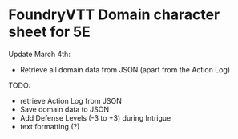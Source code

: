 # FoundryVTT Domain character sheet for 5E

Update March 4th:
* Retrieve all domain data from JSON (apart from the Action Log)

TODO:
* retrieve Action Log from JSON
* Save domain data to JSON
* Add Defense Levels (-3 to +3) during Intrigue
* text formatting (?)
